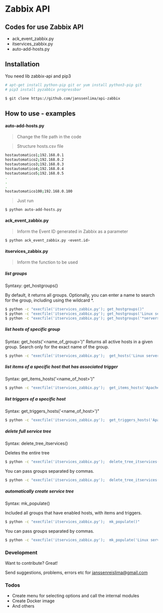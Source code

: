 # Zabbix API

## Codes for use Zabbix API
  - ack_event_zabbix.py
  - itservices_zabbix.py
  - auto-add-hosts.py
   
## Installation

You need lib zabbix-api and pip3

```sh
# apt-get install python-pip git or yum install python3-pip git
# pip3 install pyzabbix progressbar

$ git clone https://github.com/janssenlima/api-zabbix
```

## How to use - examples

#### auto-add-hosts.py
>Change the file path in the code

>Structure hosts.csv file

```sh
hostautomatico1;192.168.0.1
hostautomatico2;192.168.0.2
hostautomatico3;192.168.0.3
hostautomatico4;192.168.0.4
hostautomatico5;192.168.0.5
.
.
.
hostautomatico100;192.168.0.100
```

>Just run

```sh
$ python auto-add-hosts.py
```

#### ack_event_zabbix.py
>Inform the Event ID generated in Zabbix as a parameter

```sh
$ python ack_event_zabbix.py <event.id>
```
#### itservices_zabbix.py
>Inform the function to be used

##### list groups
Syntaxy: get_hostgroups()

By default, it returns all groups. Optionally, you can enter a name to search for the group, including using the wildcard *.
```sh
$ python -c "execfile('itservices_zabbix.py'); get_hostgroups()"
$ python -c "execfile('itservices_zabbix.py'); get_hostgroups('Linux servers')"
$ python -c "execfile('itservices_zabbix.py'); get_hostgroups('*servers*')"
```
##### list hosts of specific group
Syntax:  get_hosts('<name_of_group>')"
Returns all active hosts in a given group. Search only for the exact name of the group.
```sh
$ python -c "execfile('itservices_zabbix.py');  get_hosts('Linux servers')"
```
##### list items of a specific host that has associated trigger
Syntax:  get_items_hosts('<name_of_host>')"
```sh
$ python -c "execfile('itservices_zabbix.py');  get_items_hosts('Apache Web Server')"
```
##### list triggers of a specific host
Syntax:  get_triggers_hosts('<name_of_host>')"
```sh
$ python -c "execfile('itservices_zabbix.py');  get_triggers_hosts('Apache Web Server')"
```
##### delete full service tree
Syntax:  delete_tree_itservices()

Deletes the entire tree
```sh
$ python -c "execfile('itservices_zabbix.py');  delete_tree_itservices()"
```
You can pass groups separated by commas.
```sh
$ python -c "execfile('itservices_zabbix.py');  delete_tree_itservices('Linux servers, Zabbix servers')"
```
##### automatically create service tree
Syntax:  mk_populate()

Included all groups that have enabled hosts, with items and triggers.
```sh
$ python -c "execfile('itservices_zabbix.py');  mk_populate()"
```
You can pass groups separated by commas.
```sh
$ python -c "execfile('itservices_zabbix.py');  mk_populate('Linux servers, Zabbix servers')"
```

### Development

Want to contribute? Great!

Send suggestions, problems, errors etc for janssenreislima@gmail.com

### Todos

 - Create menu for selecting options and call the internal modules
 - Create Docker image 
 - And others


